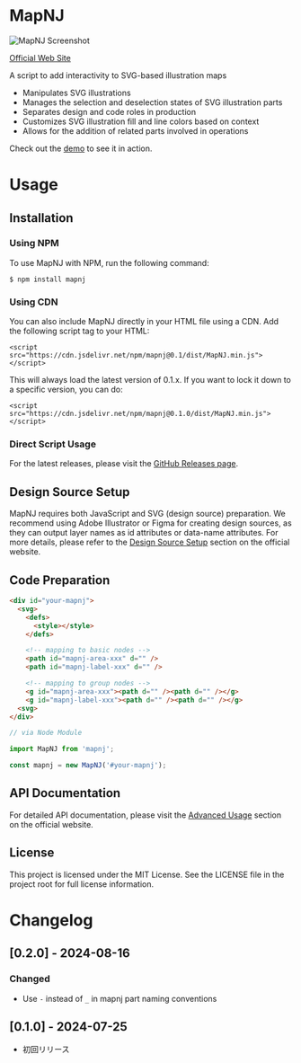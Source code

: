 # MapNJ

![MapNJ Screenshot](https://mapnj.masa-sumimoto.com/public/readme-hero.png)

[Official Web Site](https://mapnj.masa-sumimoto.com/)

A script to add interactivity to SVG-based illustration maps

- Manipulates SVG illustrations
- Manages the selection and deselection states of SVG illustration parts
- Separates design and code roles in production
- Customizes SVG illustration fill and line colors based on context
- Allows for the addition of related parts involved in operations

Check out the [demo](https://mapnj.masa-sumimoto.com/demo-nexus-of-r/) to see it in action.

# Usage

## Installation

### Using NPM

To use MapNJ with NPM, run the following command:

```
$ npm install mapnj
```

### Using CDN

You can also include MapNJ directly in your HTML file using a CDN. Add the following script tag to your HTML:

```
<script src="https://cdn.jsdelivr.net/npm/mapnj@0.1/dist/MapNJ.min.js"></script>
```

This will always load the latest version of 0.1.x. If you want to lock it down to a specific version, you can do:

```
<script src="https://cdn.jsdelivr.net/npm/mapnj@0.1.0/dist/MapNJ.min.js"></script>
```

### Direct Script Usage

For the latest releases, please visit the [GitHub Releases page](https://github.com/masa-sumimoto/mapnj/releases).

## Design Source Setup

MapNJ requires both JavaScript and SVG (design source) preparation. We recommend using Adobe Illustrator or Figma for creating design sources, as they can output layer names as id attributes or data-name attributes.
For more details, please refer to the [Design Source Setup](https://mapnj.masa-sumimoto.com/usage/#design-source-setup) section on the official website.

## Code Preparation

```html
<div id="your-mapnj">
  <svg>
    <defs>
      <style></style>
    </defs>

    <!-- mapping to basic nodes -->
    <path id="mapnj-area-xxx" d="" />
    <path id="mapnj-label-xxx" d="" />

    <!-- mapping to group nodes -->
    <g id="mapnj-area-xxx"><path d="" /><path d="" /></g>
    <g id="mapnj-label-xxx"><path d="" /><path d="" /></g>
  <svg>
</div>
```

```JavaScript
// via Node Module

import MapNJ from 'mapnj';

const mapnj = new MapNJ('#your-mapnj');
```

## API Documentation

For detailed API documentation, please visit the [Advanced Usage](https://mapnj.masa-sumimoto.com/advanced-usage/) section on the official website.

## License

This project is licensed under the MIT License. See the LICENSE file in the project root for full license information.

# Changelog

## [0.2.0] - 2024-08-16

### Changed

- Use `-` instead of `_` in mapnj part naming conventions

## [0.1.0] - 2024-07-25

- 初回リリース
